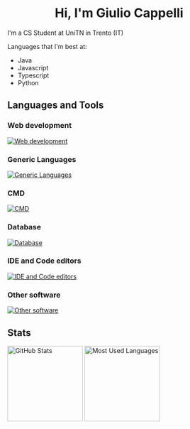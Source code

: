 <h1 align="center">Hi, I'm Giulio Cappelli</h1>
 
I'm a CS Student at UniTN in Trento (IT)

Languages that I'm best at:

- Java
- Javascript
- Typescript
- Python

## Languages and Tools

### Web development

[![Web development](https://skillicons.dev/icons?i=css,html,php,js,ts,nodejs,react)](https://skillicons.dev)

### Generic Languages

[![Generic Languages](https://skillicons.dev/icons?i=cpp,cs,java,python,r)](https://skillicons.dev)

### CMD

[![CMD](https://skillicons.dev/icons?i=bash,docker,git)](https://skillicons.dev)

### Database

[![Database](https://skillicons.dev/icons?i=mongo,mysql,postgres)](https://skillicons.dev)

### IDE and Code editors

[![IDE and Code editors](https://skillicons.dev/icons?i=idea,vscode)](https://skillicons.dev)

### Other software

[![Other software](https://skillicons.dev/icons?i=latex,postman)](https://skillicons.dev)

## Stats

<img height="170rem" alt="GitHub Stats" src="https://github-readme-stats.vercel.app/api?username=Giulio-Cappelli&show_icons=true&theme=dark&count_private=true&bg_color=0d1117"/>
<img height="170rem" alt="Most Used Languages" src="https://github-readme-stats.vercel.app/api/top-langs/?username=Giulio-Cappelli&layout=compact&langs_count-16&theme=dark&bg_color=0d1117"/>
